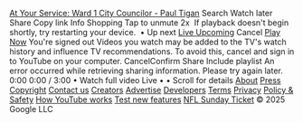   []()   []()   [At Your Service: Ward 1 City Councilor - Paul Tigan]()   []()  Search Watch later Share Copy link Info Shopping Tap to unmute 2x  [![]()]()  If playback doesn't begin shortly, try restarting your device.  []()   [![]()]()  • Up next  [Live Upcoming]()  Cancel [Play Now]()  You're signed out Videos you watch may be added to the TV's watch history and influence TV recommendations. To avoid this, cancel and sign in to YouTube on your computer. CancelConfirm  []()  Share  []() Include playlist An error occurred while retrieving sharing information. Please try again later.  ![]()  0:00  []()  []()  0:00 / 3:00 • Watch full video Live • • Scroll for details  [](https://youtu.be/)  [](https://youtu.be/)   [About](https://www.youtube.com/about/)  [Press](https://www.youtube.com/about/press/)  [Copyright](https://www.youtube.com/about/copyright/)  [Contact us](https://youtu.be/t/contact_us/)  [Creators](https://www.youtube.com/creators/)  [Advertise](https://www.youtube.com/ads/)  [Developers](https://developers.google.com/youtube)  [Terms](https://youtu.be/t/terms)  [Privacy](https://youtu.be/t/privacy)  [Policy & Safety](https://www.youtube.com/about/policies/)  [How YouTube works](https://www.youtube.com/howyoutubeworks?utm_campaign=ytgen&utm_source=ythp&utm_medium=LeftNav&utm_content=txt&u=https://www.youtube.com/howyoutubeworks?utm_source=ythp%26utm_medium=LeftNav%26utm_campaign=ytgen)  [Test new features](https://youtu.be/new)  [NFL Sunday Ticket](https://tv.youtube.com/learn/nflsundayticket)  © 2025 Google LLC 